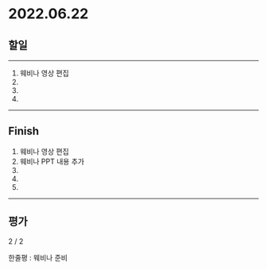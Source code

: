 # 2022.06.22

## 할일

------

1. 웨비나 영상 편집
2. 
3. 
4. 








------

## Finish

1. 웨비나 영상 편집
2. 웨비나 PPT 내용 추가
3. 
4. 
5. 


------

## 평가

  2 / 2

한줄평 : 웨비나 준비